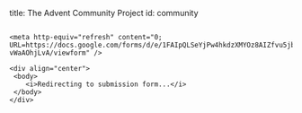 title: The Advent Community Project
id: community

~~~

<meta http-equiv="refresh" content="0; URL=https://docs.google.com/forms/d/e/1FAIpQLSeYjPw4hkdzXMYOz8AIZfvu5jbvY39qclhOaha-vWaAOhjLvA/viewform" />

<div align="center">
 <body>
    <i>Redirecting to submission form...</i>
 </body>
</div>